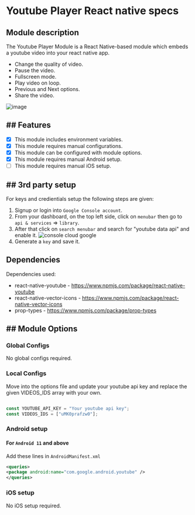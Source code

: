 # Youtube Player React native specs

## Module description

The Youtube Player Module is a React Native-based module which embeds a youtube video into your react native app.

- Change the quality of video.
- Pause the video.
- Fullscreen mode.
- Play video on loop.
- Previous and Next options.
- Share the video.

![image](https://github.com/cbshoaib/modules/assets/76822297/49126e0d-80ea-462a-8f04-45c42aeff901)


## ## Features

 - [x] This module includes environment variables.
 - [x] This module requires manual configurations.
 - [x] This module can be configured with module options.
 - [x] This module requires manual Android setup.
 - [ ] This module requires manual iOS setup.

## ## 3rd party setup

For keys and credientials setup the following steps are given:
1. Signup or login into `Google Console account`.
2. From your dashboard, on the top left side, click on `menubar` then go to `api & services` => `library`.
3. After that click on `search menubar` and search for "youtube data api" and enable it.
![console cloud google](https://user-images.githubusercontent.com/120275623/228167168-7c7d9091-2f0c-4390-9037-278efc0b77be.png)
4. Generate a `key` and save it.


## Dependencies

Dependencies used:
 - react-native-youtube  -  https://www.npmjs.com/package/react-native-youtube
 - react-native-vector-icons  -  https://www.npmjs.com/package/react-native-vector-icons
 - prop-types  -  https://www.npmjs.com/package/prop-types

## ## Module Options

### Global Configs

No global configs required.

### Local Configs

Move into the options file and update your youtube api key and replace the given VIDEOS_IDS array with your own.
```javascript

const YOUTUBE_API_KEY = "Your youtube api key";
const VIDEOS_IDS = ["uMK0prafzw0"];

```

### Android setup

#### For `Android 11` and above

Add these lines in `AndroidManifest.xml`

```xml
<queries>
<package android:name="com.google.android.youtube" />
</queries>
```

### iOS setup

No iOS setup required.
